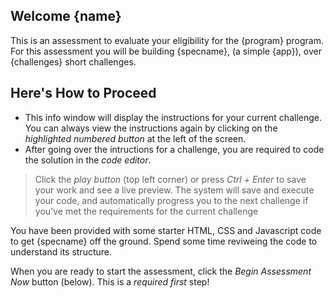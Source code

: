 ## Welcome {name}

This is an assessment to evaluate your eligibility for the {program} program.
For this assessment you will be building {specname}, (a simple {app}), over {challenges} short challenges. 

## Here's How to Proceed

* This info window will display the instructions for your current challenge. You can always view the instructions again by clicking on the *highlighted numbered button* at the left of the screen.
* After going over the intructions for a challenge, you are required to code the solution in the *code editor*. 

> Click the *play button* (top left corner) or press *Ctrl + Enter* to save your work and see a live preview. The system will save and execute your code, and automatically progress you to the next challenge if you've met the requirements for the current challenge

You have been provided with some starter HTML, CSS and Javascript code to get {specname} off the ground. Spend some time reviweing the code to understand its structure. 

When you are ready to start the assessment, click the *Begin Assessment Now* button (below). This is a *required first* step! 
